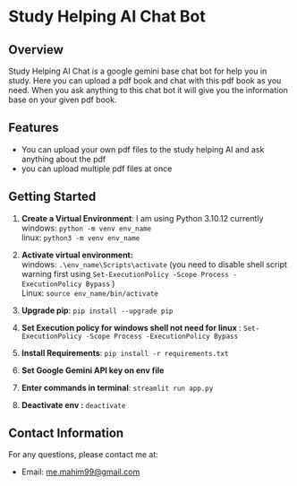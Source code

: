 # Study Helping AI Chat Bot
## Overview

Study Helping AI Chat is a google gemini base chat bot for help you in study. Here you can upload a pdf book and chat with this pdf book as you need. When you ask anything to this chat bot it will give you the information base on your given pdf book.


## Features
- You can upload your own pdf files to the study helping AI and ask anything about the pdf 
- you can upload multiple pdf files at once


## Getting Started

1. **Create a Virtual Environment**: I am using Python 3.10.12 currently    <br> windows: ```python -m venv env_name``` <br> linux: ```python3 -m venv env_name```
 
2. **Activate virtual environment:** <br> windows:  ```.\env_name\Scripts\activate``` (you need to disable shell script warning first using ```Set-ExecutionPolicy -Scope Process -ExecutionPolicy Bypass``` ) <br> Linux: ```source env_name/bin/activate```

3. **Upgrade pip**: ```pip install --upgrade pip```

4. **Set Execution policy for windows shell not need for linux** : ```Set-ExecutionPolicy -Scope Process -ExecutionPolicy Bypass```

5. **Install Requirements**: ```pip install -r requirements.txt``` 

6. **Set Google Gemini API key on env file**

7. **Enter commands in terminal**:  ```streamlit run app.py```
8. **Deactivate env :**  ```deactivate```



## Contact Information

For any questions, please contact me at:

- Email: me.mahim99@gmail.com
